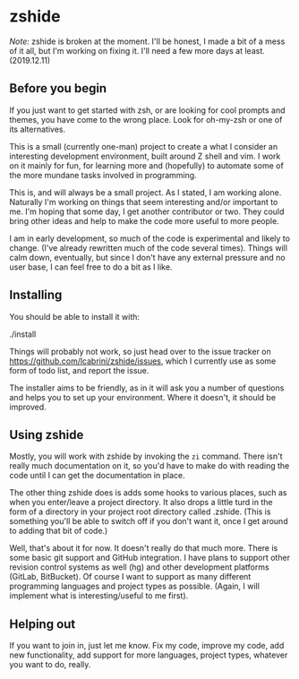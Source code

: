 # zshide

*Note:* zshide is broken at the moment. I'll be honest, I made a bit of
a mess of it all, but I'm working on fixing it. I'll need a few more days
at least. (2019.12.11)

## Before you begin

If you just want to get started with zsh, or are looking for cool prompts
and themes, you have come to the wrong place. Look for oh-my-zsh or one
of its alternatives.

This is a small (currently one-man) project to create a what I consider
an interesting development environment, built around Z shell and vim. I
work on it mainly for fun, for learning more and (hopefully) to automate
some of the more mundane tasks involved in programming.

This is, and will always be a small project. As I stated, I am working
alone. Naturally I'm working on things that seem interesting and/or
important to me. I'm hoping that some day, I get another contributor or
two. They could bring other ideas and help to make the code more useful
to more people.

I am in early development, so much of the code is experimental and likely
to change. (I've already rewritten much of the code several times). Things
will calm down, eventually, but since I don't have any external pressure
and no user base, I can feel free to do a bit as I like. 

## Installing

You should be able to install it with:

  ./install

Things will probably not work, so just head over to the issue tracker on https://github.com/lcabrini/zshide/issues, which I currently use as some form
of todo list, and report the issue.

The installer aims to be friendly, as in it will ask you a number of 
questions and helps you to set up your environment. Where it doesn't, it
should be improved.

## Using zshide

Mostly, you will work with zshide by invoking the `zi` command. There
isn't really much documentation on it, so you'd have to make do with
reading the code until I can get the documentation in place.

The other thing zshide does is adds some hooks to various places, such as
when you enter/leave a project directory. It also drops a little turd in
the form of a directory in your project root directory called .zshide.
(This is something you'll be able to switch off if you don't want it, once
I get around to adding that bit of code.)

Well, that's about it for now. It doesn't really do that much more. There
is some basic git support and GitHub integration. I have plans to support
other revision control systems as well (hg) and other development 
platforms (GitLab, BitBucket). Of course I want to support as many 
different programming languages and project types as possible. (Again,
I will implement what is interesting/useful to me first).

## Helping out

If you want to join in, just let me know. Fix my code, improve my code,
add new functionality, add support for more languages, project types, 
whatever you want to do, really.
